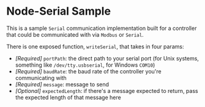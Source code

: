 # Node-Serial Sample
This is a sample `Serial` communication implementation built for a controller that could be communicated with via `Modbus` or `Serial`.

There is one exposed function, `writeSerial`, that takes in four params:
   * _[Required]_ `portPath`: the direct path to your serial port (for Unix systems, something like `/dev/tty.usbserial`, for Windows `COM10`)
   * _[Required]_ `baudRate`: the baud rate of the controller you're communicating with
   * _[Required]_ `message`: message to send
   * _[Optional]_ `expectedLength`: if there's a message expected to return, pass the expected length of that message here
